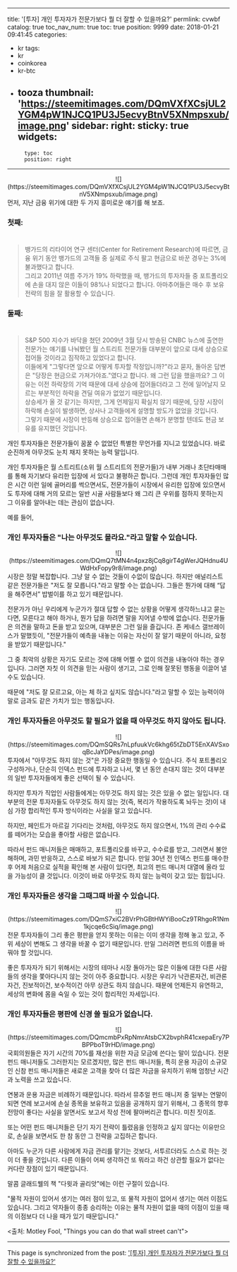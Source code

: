 
---
title: '[투자]  개인 투자자가 전문가보다 뭘 더 잘할 수 있을까요?'
permlink: cvwbf
catalog: true
toc_nav_num: true
toc: true
position: 9999
date: 2018-01-21 09:41:45
categories:
- kr
tags:
- kr
- coinkorea
- kr-btc
- tooza
thumbnail: 'https://steemitimages.com/DQmVXfXCsjUL2YGM4pW1NJCQ1PU3J5ecvyBtnV5XNmpsxub/image.png'
sidebar:
    right:
        sticky: true
widgets:
    -
        type: toc
        position: right
---


<center>
![](https://steemitimages.com/DQmVXfXCsjUL2YGM4pW1NJCQ1PU3J5ecvyBtnV5XNmpsxub/image.png)
</center>
먼저, 지난 금융 위기에 대한 두 가지 흥미로운 얘기를 해 보죠.

### 첫째: 
#
>뱅가드의 리타이어 연구 센터(Center for Retirement Research)에 따르면, 금융 위기 동안 뱅가드의 고객들 중 실제로 주식 팔고 현금으로 바꾼 경우는 3%에 불과했다고 합니다.  
>그리고 2011년 여름 주가가 19% 하락했을 때, 뱅가드의 투자자들 중 포트폴리오에 손을 대지 않은 이들이 98%나 되었다고 합니다.  아마추어들은 매수 후 보유 전략의 힘을 잘 활용할 수 있습니다.

### 둘째: 
#
>S&P 500 지수가 바닥을 쳤던 2009년 3월 당시 방송된 CNBC 뉴스에 출연한 전문가는  얘기를 나눠봤던 월 스트리트 전문가들 대부분이 앞으로 대세 상승으로 접어들 것이라고 짐작하고 있었다고 합니다.  
>이들에게 "그렇다면 앞으로 어떻게 투자할 작정입니까?"라고 묻자, 돌아온 답변은 "당장은 현금으로 가져가야죠."였다고 합니다. 
>왜 그런 답을 했을까요?  그 이유는 이전 하락장의 기억 때문에 대세 상승에 접어들더라고 그 전에 일어날지 모르는 부분적인 하락을 견딜 여유가 없었기 때문입니다.  
>상승세가 올 것 같기는 하지만, 그게 언제일지 확실치 않기 때문에, 당장 시장이 하락해 손실이 발생하면, 상사나 고객들에게 설명할 방도가 없었을 것입니다.  
>그렇기 때문에 시장이 반등해 상승으로 접어들면 손해가 분명할 텐데도 현금 보유를 유지했던 것입니다.

개인 투자자들은 전문가들이 꿈꿀 수 없었던 특별한 무언가를 지니고 있었습니다.  바로 순진하게 아무것도 눈치 채지 못하는 능력 말입니다.

개인 투자자들은 월 스트리트(소위 월 스트리트의 전문가들)가 내부 거래나 초단타매매를 통해 자기보다 유리한 입장에 서 있다고 불평하곤 합니다.  그런데 개인 투자자들인 많은 시간 이런 일에 골머리를 썩으면서도, 전문가들이 시장에서 유리한 입장에 있으면서도 투자에 대해 거의 모르는 일반 시골 사람들보다 왜 그리 큰 우위를 점하지 못하는지 그 이유를 알아내는 데는 관심이 없습니다. 

예를 들어,

### 개인 투자자들은 "나는 아무것도 몰라요."라고 말할 수 있습니다.
<center>
![](https://steemitimages.com/DQmQ7tMN4n4pxz8jCq8girT4gWerJQHdnu4UWdHxFopy9r8/image.png)
</center>
시장은 정말 복잡합니다.  그냥 알 수 없는 것들이 수없이 많습니다.  하지만 애널리스트 같은 전문가들은 "저도 잘 모릅니다."라고 말할 수는 없습니다.  그들은 뭔가에 대해 “답을 해주면서” 밥벌이를 하고 있기 때문입니다. 

전문가가 아닌 우리에게 누군가가 절대 답할 수 없는 상황을 어떻게 생각하느냐고 묻는다면, 모른다고 해야 하거나, 뭔가 답을 하려면 말을 지어낼 수밖에 없습니다. 전문가들은 의견을 말하고 돈을 받고 있으며, 대부분은 그런 일을 즐깁니다.  존 케네스 갤브레이스가 말했듯이, "전문가들이 예측을 내놓는 이유는 자신이 잘 알기 때문이 아니라, 요청을 받았기 때문입니다."

그 중 최악의 상황은 자기도 모르는 것에 대해 어쩔 수 없이 의견을 내놓아야 하는 경우입니다.  그러면 자칫 이 의견을 믿는 사람이 생기고, 그로 인해 잘못된 행동을 이끌어 낼 수도 있습니다.  

때문에 "저도 잘 모르고요, 아는 체 하고 싶지도 않습니다."라고 말할 수 있는 능력이야 말로 금과도 같은 가치가 있는 행동입니다. 

### 개인 투자자들은 아무것도 할 필요가 없을 때 아무것도 하지 않아도 됩니다.
<center>
![](https://steemitimages.com/DQmSQRs7nLpfuukVc6khg65tZbDT5EnXAVSxoqBcJaYDPes/image.png)
</center>
투자에서 "아무것도 하지 않는 것"은 가장 중요한 행동일 수 있습니다.  주식 포트폴리오 구성하거나, 단순히 인덱스 펀드에 투자하고 나서, 몇 년 동안 손대지 않는 것이 대부분의 일반 투자자들에게 좋은 선택이 될 수 있습니다.

하지만 투자가 직업인 사람들에게는 아무것도 하지 않는 것은 있을 수 없는 일입니다.  대부분의 전문 투자자들도 아무것도 하지 않는 것(즉, 복리가 작용하도록 놔두는 것)이 내심 가장 합리적인 투자 방식이라는 사실을 알고 있습니다. 

하지만, 페인트가 마르길 기다리는 것처럼, 아무것도 하지 않으면서, 1%의 관리 수수료를 떼어가는 모습을 좋아할 사람은 없습니다. 

따라서 펀드 매니저들은 매매하고, 포트폴리오를 바꾸고, 수수료를 받고, 그러면서 불안해하며, 과민 반응하고, 스스로 바보가 되곤 합니다.  만일 30년 전 인덱스 펀드를 매수한 후 어제 처음으로 실적을 확인해 본 사람이 있다면, 최고의 펀드 매니저 대열에 올라 있을 가능성이 클 것입니다.  이것이 바로 아무것도 하지 않는 능력이 갖고 있는 힘입니다.

### 개인 투자자들은 생각을 그때그때 바꿀 수 있습니다.
<center>
![](https://steemitimages.com/DQmS7xiC2BVrPhGBtHWYiBooCz9TRhgoR1Nm1kjcqe6cSiq/image.png)
</center>
전문 투자자들이 그리 좋은 평판을 얻지 못하는 이유는 이미 생각을 정해 놓고 있고, 주위 세상이 변해도 그 생각을 바꿀 수 없기 때문입니다.  만일 그러려면 펀드의 이름을 바꿔야 할 것입니다.  

좋은 투자자가 되기 위해서는 시장의 테마나 시장 돌아가는 많은 이들에 대한 다른 사람들의 생각을 쫓아다니지 않는 것이 아주 중요합니다.  시장은 우리가 낙관론자건, 비관론자건, 진보적이건, 보수적이건 아무 상관도 하지 않습니다.  때문에 언제든지 유연하고, 세상의 변화에 몸을 숙일 수 있는 것이 합리적인 자세입니다.

### 개인 투자자들은 평판에 신경 쓸 필요가 없습니다.
<center>
![](https://steemitimages.com/DQmcmbPxRpNmrAtsbCX2bvphR41cxepaEry7PBPPboT9rHD/image.png)
</center>
국회의원들은 자기 시간의 70%를 재선을 위한 자금 모금에 쓴다는 말이 있습니다. 전문 펀드 매니저들도 그러한지는 모르겠지만, 많은 펀드 매니저들, 특히 운용 자금이 소규모인 신참 펀드 매니저들은 새로운 고객을 찾아 더 많은 자금을 유치하기 위해 엄청난 시간과 노력을 쓰고 있습니다.

연봉과 운용 자금은 비례하기 때문입니다.  따라서 뮤추얼 펀드 매니저 중 일부는 연말이 되면 연례 보고서에 손실 종목을 보유하고 있음을 공개하지 않기 위해서, 그 종목의 향후 전망이 좋다는 사실을 알면서도 보고서 작성 전에 팔아버리곤 합니다.  미친 짓이죠.  

또는 어떤 펀드 매니저들은 단기 자기 전략이 틀렸음을 인정하고 싶지 않다는 이유만으로, 손실을 보면서도 한 참 동안 그 전략을 고집하곤 합니다. 

아마도 누군가 다른 사람에게 자금 관리를 맡기는 것보다, 서투르더라도 스스로 하는 것이 더 좋을 것입니다.  다른 이들이 어찌 생각하건 또 뭐라고 하건 상관할 필요가 없다는 커다란 장점이 있기 때문입니다.

말콤 글래드웰의 책 "다윗과 골리앗"에는 이런 구절이 있습니다.

"물적 자원이 있어서 생기는 여러 점이 있고, 또 물적 자원이 없어서 생기는 여러 이점도 있습니다.  그리고 약자들이 종종 승리하는 이유는 물적 자원이 없을 때의 이점이 있을 때의 이점보다 더 나을 때가 있기 때문입니다."

<출처: Motley Fool, "Things you can do that wall street can't">

- - -

This page is synchronized from the post: ['[투자]  개인 투자자가 전문가보다 뭘 더 잘할 수 있을까요?'](https://steemit.com/@pius.pius/cvwbf)
